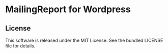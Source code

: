 # MailingReport for Wordpress


## License

This software is released under the MIT License. See the bundled LICENSE file for details.
